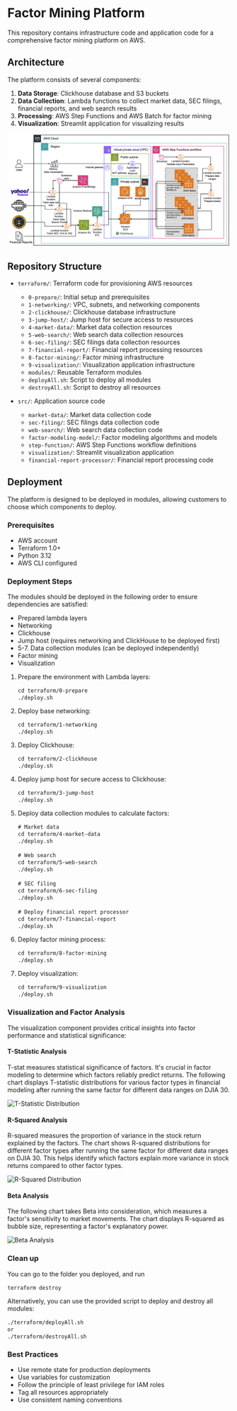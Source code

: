 # Factor Mining Platform

This repository contains infrastructure code and application code for a comprehensive factor mining platform on AWS.

## Architecture

The platform consists of several components:
1. **Data Storage**: Clickhouse database and S3 buckets
2. **Data Collection**: Lambda functions to collect market data, SEC filings, financial reports, and web search results
3. **Processing**: AWS Step Functions and AWS Batch for factor mining
4. **Visualization**: Streamlit application for visualizing results

![Factor Mining Platform Architecture](docs/architecture.png)

## Repository Structure

- `terraform/`: Terraform code for provisioning AWS resources
  - `0-prepare/`: Initial setup and prerequisites
  - `1-networking/`: VPC, subnets, and networking components
  - `2-clickhouse/`: Clickhouse database infrastructure
  - `3-jump-host/`: Jump host for secure access to resources
  - `4-market-data/`: Market data collection resources
  - `5-web-search/`: Web search data collection resources
  - `6-sec-filing/`: SEC filings data collection resources
  - `7-financial-report/`: Financial report processing resources
  - `8-factor-mining/`: Factor mining infrastructure
  - `9-visualization/`: Visualization application infrastructure
  - `modules/`: Reusable Terraform modules
  - `deployAll.sh`: Script to deploy all modules
  - `destroyAll.sh`: Script to destroy all resources

- `src/`: Application source code
  - `market-data/`: Market data collection code
  - `sec-filing/`: SEC filings data collection code
  - `web-search/`: Web search data collection code
  - `factor-modeling-model/`: Factor modeling algorithms and models
  - `step-function/`: AWS Step Functions workflow definitions
  - `visualization/`: Streamlit visualization application
  - `financial-report-processor/`: Financial report processing code


## Deployment

The platform is designed to be deployed in modules, allowing customers to choose which components to deploy.

### Prerequisites
- AWS account
- Terraform 1.0+
- Python 3.12
- AWS CLI configured

### Deployment Steps

The modules should be deployed in the following order to ensure dependencies are satisfied:

* Prepared lambda layers
* Networking
* Clickhouse
* Jump host (requires networking and ClickHouse to be deployed first) 
* 5-7. Data collection modules (can be deployed independently)
* Factor mining
* Visualization


1. Prepare the environment with Lambda layers:
   ```
   cd terraform/0-prepare
   ./deploy.sh
   ```

2. Deploy base networking:
   ```
   cd terraform/1-networking
   ./deploy.sh
   ```

3. Deploy Clickhouse:
   ```
   cd terraform/2-clickhouse
   ./deploy.sh
   ```

4. Deploy jump host for secure access to Clickhouse:
   ```
   cd terraform/3-jump-host
   ./deploy.sh
   ```

5. Deploy data collection modules to calculate factors:
   ```
   # Market data
   cd terraform/4-market-data
   ./deploy.sh

   # Web search
   cd terraform/5-web-search
   ./deploy.sh

   # SEC filing
   cd terraform/6-sec-filing
   ./deploy.sh

   # Deploy financial report processor
   cd terraform/7-financial-report
   ./deploy.sh
   ```

6. Deploy factor mining process:
   ```
   cd terraform/8-factor-mining
   ./deploy.sh
   ```

7. Deploy visualization:
   ```
   cd terraform/9-visualization
   ./deploy.sh
   ```

### Visualization and Factor Analysis

The visualization component provides critical insights into factor performance and statistical significance:

#### T-Statistic Analysis
T-stat measures statistical significance of factors. It's crucial in factor modeling to determine which factors reliably predict returns. The following chart displays T-statistic distributions for various factor types in financial modeling after running the same factor for different data ranges on DJIA 30.

![T-Statistic Distribution](docs/fm%20t-stat.jpg)

#### R-Squared Analysis
R-squared measures the proportion of variance in the stock return explained by the factors. The chart shows R-squared distributions for different factor types after running the same factor for different data ranges on DJIA 30. This helps identify which factors explain more variance in stock returns compared to other factor types.

![R-Squared Distribution](docs/fm%20r-squared.jpg)

#### Beta Analysis
The following chart takes Beta into consideration, which measures a factor's sensitivity to market movements. The chart displays R-squared as bubble size, representing a factor's explanatory power.

![Beta Analysis](docs/fm%20beta.jpg)

### Clean up

You can go to the folder you deployed, and run
```
terraform destroy
```

Alternatively, you can use the provided script to deploy and destroy all modules:
```
./terraform/deployAll.sh
or
./terraform/destroyAll.sh
```


### Best Practices

- Use remote state for production deployments
- Use variables for customization
- Follow the principle of least privilege for IAM roles
- Tag all resources appropriately
- Use consistent naming conventions